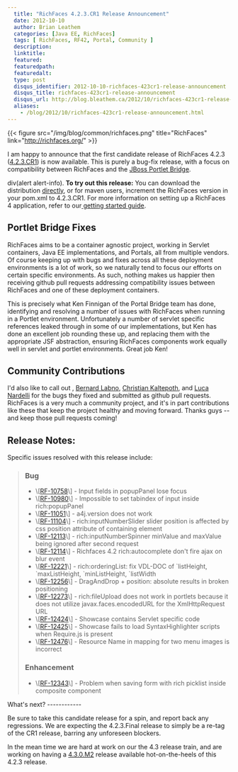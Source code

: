 ```yaml
---
  title: "RichFaces 4.2.3.CR1 Release Announcement"
  date: 2012-10-10
  author: Brian Leathem
  categories: [Java EE, RichFaces]
  tags: [ RichFaces, RF42, Portal, Community ]
  description:
  linktitle:
  featured:
  featuredpath:
  featuredalt:
  type: post
  disqus_identifier: 2012-10-10-richfaces-423cr1-release-announcement
  disqus_title: richfaces-423cr1-release-announcement
  disqus_url: http://blog.bleathem.ca/2012/10/richfaces-423cr1-release-announcement.html
  aliases:
    - /blog/2012/10/richfaces-423cr1-release-announcement.html
---
```


{{< figure src="/img/blog/common/richfaces.png" title="RichFaces" link="http://richfaces.org/" >}}

I am happy to announce that the first candidate release of RichFaces 4.2.3 ([4.2.3.CR1](https://issues.jboss.org/secure/ReleaseNote.jspa?projectId=12310341&version=12320071)) is now available. This is purely a bug-fix release, with a focus on compatibility between RichFaces and the [JBoss Portlet Bridge](http://www.jboss.org/portletbridge).

div(alert alert-info). **To try out this release:** You can download the distribution [directly](http://www.jboss.org/richfaces/download/milestones), or for maven users, increment the RichFaces version in your pom.xml to 4.2.3.CR1. For more information on setting up a RichFaces 4 application, refer to our<a href="http://community.jboss.org/wiki/GettingstartedwithRichFaces4x"> getting started guide</a>.

Portlet Bridge Fixes
--------------------

RichFaces aims to be a container agnostic project, working in Servlet containers, Java EE implementations, and Portals, all from multiple vendors. Of course keeping up with bugs and fixes across all these deployment environments is a lot of work, so we naturally tend to focus our efforts on certain specific environments. As such, nothing makes us happier then receiving github pull requests addressing compatibility issues between RichFaces and one of these deployment containers.

This is precisely what Ken Finnigan of the Portal Bridge team has done, identifying and resolving a number of issues with RichFaces when running in a Portlet environment. Unfortunately a number of servlet specific references leaked through in some of our implementations, but Ken has done an excellent job rounding these up, and replacing them with the appropriate JSF abstraction, ensuring RichFaces components work equally well in servlet and portlet environments. Great job Ken!

Community Contributions
-----------------------

I'd also like to call out , [Bernard Labno](https://community.jboss.org/people/blabno), [Christian Kaltepoth](https://issues.jboss.org/secure/ViewProfile.jspa?name=chkal), and [Luca Nardelli](https://community.jboss.org/people/tritibo) for the bugs they fixed and submitted as github pull requests. RichFaces is a very much a community project, and it's in part contributions like these that keep the project healthy and moving forward. Thanks guys -- and keep those pull requests coming!

Release Notes:
--------------

Specific issues resolved with this release include:

<blockquote>
<h3>
Bug

</h3>
<ul>
<li>
\[<a href='https://issues.jboss.org/browse/RF-10758'>RF-10758</a>\] - Input fields in popupPanel lose focus

</li>
<li>
\[<a href='https://issues.jboss.org/browse/RF-10980'>RF-10980</a>\] - Impossible to set tabindex of input inside rich:popupPanel

</li>
<li>
\[<a href='https://issues.jboss.org/browse/RF-11051'>RF-11051</a>\] - a4j.version does not work

</li>
<li>
\[<a href='https://issues.jboss.org/browse/RF-11104'>RF-11104</a>\] - rich:inputNumberSlider slider position is affected by css position attribute of containing element

</li>
<li>
\[<a href='https://issues.jboss.org/browse/RF-12113'>RF-12113</a>\] - rich:inputNumberSpinner minValue and maxValue being ignored after second request

</li>
<li>
\[<a href='https://issues.jboss.org/browse/RF-12114'>RF-12114</a>\] - Richfaces 4.2 rich:autocomplete don't fire ajax on blur event

</li>
<li>
\[<a href='https://issues.jboss.org/browse/RF-12221'>RF-12221</a>\] - rich:orderingList: fix VDL-DOC of `listHeight, `maxListHeight, `minListHeight, `listWidth

</li>
<li>
\[<a href='https://issues.jboss.org/browse/RF-12256'>RF-12256</a>\] - DragAndDrop + position: absolute results in broken positioning

</li>
<li>
\[<a href='https://issues.jboss.org/browse/RF-12273'>RF-12273</a>\] - rich:fileUpload does not work in portlets because it does not utilize javax.faces.encodedURL for the XmlHttpRequest URL

</li>
<li>
\[<a href='https://issues.jboss.org/browse/RF-12424'>RF-12424</a>\] - Showcase contains Servlet specific code

</li>
<li>
\[<a href='https://issues.jboss.org/browse/RF-12425'>RF-12425</a>\] - Showcase fails to load SyntaxHighlighter scripts when Require.js is present

</li>
<li>
\[<a href='https://issues.jboss.org/browse/RF-12476'>RF-12476</a>\] - Resource Name in mapping for two menu images is incorrect

</li>
</ul>
<h3>
Enhancement

</h3>
<ul>
<li>
\[<a href='https://issues.jboss.org/browse/RF-12343'>RF-12343</a>\] - Problem when saving form with rich picklist inside composite component

</li>
</ul>
</blockquote>
What's next?
------------

Be sure to take this candidate release for a spin, and report back any regressions. We are expecting the 4.2.3.Final release to simply be a re-tag of the CR1 release, barring any unforeseen blockers.

In the mean time we are hard at work on our the 4.3 release train, and are working on having a [4.3.0.M2](https://issues.jboss.org/browse/RF/fixforversion/12319880) release available hot-on-the-heels of this 4.2.3 release.

